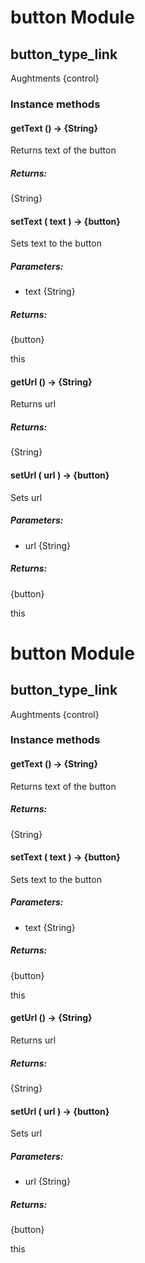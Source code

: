 # button Module

## button_type_link

Aughtments {control}

### Instance methods

#### getText () → {String}

Returns text of the button

##### Returns:

{String}

#### setText ( text ) → {button}

Sets text to the button

##### Parameters:

* text {String}

##### Returns:

{button}

this

#### getUrl () → {String}

Returns url

##### Returns:

{String}

#### setUrl ( url ) → {button}

Sets url

##### Parameters:

* url {String}

##### Returns:

{button}

this

# button Module

## button_type_link

Aughtments {control}

### Instance methods

#### getText () → {String}

Returns text of the button

##### Returns:

{String}

#### setText ( text ) → {button}

Sets text to the button

##### Parameters:

* text {String}

##### Returns:

{button}

this

#### getUrl () → {String}

Returns url

##### Returns:

{String}

#### setUrl ( url ) → {button}

Sets url

##### Parameters:

* url {String}

##### Returns:

{button}

this

